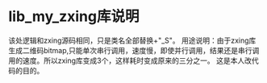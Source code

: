 # lib_my_zxing库说明
该处逻辑和zxing源码相同，只是类名全部替换+"_S"。
用途说明：由于zxing库生成二维码bitmap,只能单次串行调用，速度慢，即使并行调用，结果还是串行调用的速度。所以zxing库变成3个，这样耗时变成原来的三分之一。
这是本人改代码的目的。